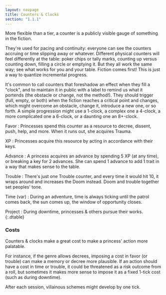 ```yaml
---
layout: navpage
title: Counters & Clocks
section: "1.1.1"
---
```


More flexible than a tier, a counter is a publicly visible gauge of something in the fiction.

They're used for pacing and continuity: everyone can see the counters accruing or time slipping away or whatever.
Different physical counters will feel differently at the table: poker chips or tally marks, counting up versus counting down, filling a circle or emptying it.
But they all work the same way; see what works for you and your table.
Fiction comes first! This is just a way to quantize incremental progress.

It's common to call counters that foreshadow an effect when they fill a "clock", and to maintain it in public with a label to remind us what it portends (the obstacle or change, not the method!).
They should trigger (full, empty, or both) when the fiction reaches a critical point and changes, which might overcome an obstacle, change it, introduce a new one, or so forth.
A simple progression might use a 1-clock, a complex one a 4-clock, a more complicated one a 6-clock, or a daunting one an 8+-clock.

Favor
: Princesses spend this counter as a resource to decree, dissent, push, help, and more.
  When it runs out, she acquires Trauma.

XP
: Princesses acquire this resource by acting in accordance with their keys.

Advance
: A princess acquires an advance by spending 5 XP (at any time), or breaking a key for 2 advances.
  She can spend 1 advance to add 1 trait in a way that makes sense to the table.

Trouble
: There's just one Trouble counter, and every time it would hit 10, it wraps around and increases the Doom instead.
  Doom and trouble together set peoples' tone.
  
Time (var)
: During an adventure, time is always ticking until the patrol comes back, the sun comes up, the window of opportunity closes.

Project
: During downtime, princesses & others pursue their works.
{:.dtable}

### Costs

Counters & clocks make a great cost to make a princess' action more palatable.

For instance, if the genre allows decrees, imposing a cost in favor (or trouble) can make a memory or decree more plausible.
If an action should have a cost in time or trouble, it could be threatened as a risk outcome from a roll, but sometimes it makes more sense to impose it as a fixed 1-tick cost (such as during downtime).

After each session, villainous schemes might develop by one tick.

